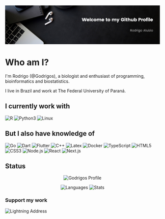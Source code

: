 ![Welcome](./Welcome_Banner.png)

# Who am I?
I'm Rodrigo (@Godrigos), a biologist and enthusiast of programming, bioinformatics and biostatistics.

I live in Brazil and work at The Federal University of Paraná.

## I currently work with

![R](https://img.shields.io/badge/R-276DC3?style=for-the-badge&logo=r&logoColor=white)
![Python3](https://img.shields.io/badge/Python-FFD43B?style=for-the-badge&logo=python&logoColor=blue)
![Linux](https://img.shields.io/badge/Linux-FCC624?style=for-the-badge&logo=linux&logoColor=black)

## But I also have knowledge of

![Go](https://img.shields.io/badge/Go-00ADD8?style=for-the-badge&logo=go&logoColor=white)
![Dart](https://img.shields.io/badge/Dart-0175C2?style=for-the-badge&logo=dart&logoColor=white)
![Flutter](https://img.shields.io/badge/Flutter-02569B?style=for-the-badge&logo=flutter&logoColor=white)
![C++](https://img.shields.io/badge/C%2B%2B-red?style=for-the-badge&logo=c%2B%2B&logoColor=white)
![Latex](https://img.shields.io/badge/LaTeX-47A141?style=for-the-badge&logo=LaTeX&logoColor=white)
![Docker](https://img.shields.io/badge/Docker-2CA5E0?style=for-the-badge&logo=docker&logoColor=white)
![TypeScript](https://img.shields.io/badge/TypeScript-007ACC?style=for-the-badge&logo=typescript&logoColor=white)
![HTML5](https://img.shields.io/badge/HTML5-E34F26?style=for-the-badge&logo=html5&logoColor=white)
![CSS3](https://img.shields.io/badge/CSS3-1572B6?style=for-the-badge&logo=css3&logoColor=white)
![Node.js](https://img.shields.io/badge/Node%20js-339933?style=for-the-badge&logo=nodedotjs&logoColor=white)
![React](https://img.shields.io/badge/React-20232A?style=for-the-badge&logo=react&logoColor=61DAFB)
![Next.js](https://img.shields.io/badge/next%20js-000000?style=for-the-badge&logo=nextdotjs&logoColor=white)


## Status
<div align='center'>

![Godrigos Profile](http://github-profile-summary-cards.vercel.app/api/cards/profile-details?username=godrigos&theme=monokai)

![Languages](http://github-profile-summary-cards.vercel.app/api/cards/repos-per-language?username=godrigos&theme=monokai)
![Stats](http://github-profile-summary-cards.vercel.app/api/cards/stats?username=godrigos&theme=monokai)
</div>

### Support my work
![Lightning Address](https://img.shields.io/badge/gambit%40getalby.com-black?style=for-the-badge&logo=bitcoin&label=LN&labelColor=black&color=orange)
